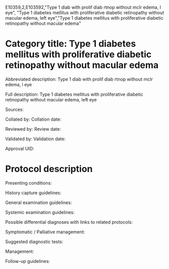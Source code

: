 E10359,2,E103592,"Type 1 diab with prolif diab rtnop without mclr edema, l eye", "Type 1 diabetes mellitus with proliferative diabetic retinopathy without macular edema, left eye","Type 1 diabetes mellitus with proliferative diabetic retinopathy without macular edema"
# Category title: Type 1 diabetes mellitus with proliferative diabetic retinopathy without macular edema

Abbreviated description: Type 1 diab with prolif diab rtnop without mclr edema, l eye

Full description: Type 1 diabetes mellitus with proliferative diabetic retinopathy without macular edema, left eye

Sources:

Collated by:
Collation date:

Reviewed by:
Review date:

Validated by:
Validation date:

Approval UID:

# Protocol description

Presenting conditions:

History capture guidelines:

General examination guidelines:

Systemic examination guidelines:

Possible differential diagnoses with links to related protocols:

Symptomatic / Palliative management:

Suggested diagnostic tests:

Management:

Follow-up guidelines:
